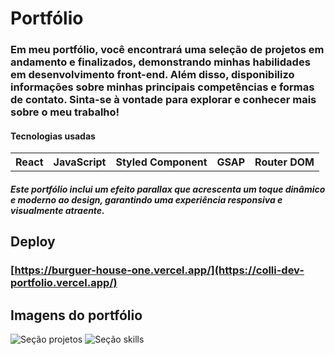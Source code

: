 # Portfólio
### Em meu portfólio, você encontrará uma seleção de projetos em andamento e finalizados, demonstrando minhas habilidades em desenvolvimento front-end. Além disso, disponibilizo informações sobre minhas principais competências e formas de contato. Sinta-se à vontade para explorar e conhecer mais sobre o meu trabalho!

#### Tecnologias usadas
<table>
  <tr>
    <th>React</th>
    <th>JavaScript</th>
    <th>Styled Component</th>
    <th>GSAP</th>
    <th>Router DOM</th>
  </tr>
</table>

##### Este portfólio inclui um efeito parallax que acrescenta um toque dinâmico e moderno ao design, garantindo uma experiência responsiva e visualmente atraente.

## Deploy
### [https://burguer-house-one.vercel.app/](https://colli-dev-portfolio.vercel.app/)

## Imagens do portfólio
![Seção projetos](https://github.com/user-attachments/assets/94d46812-7ceb-4a7b-ba66-4d94692c60bd)
![Seção skills](https://github.com/user-attachments/assets/0d2dc315-16ce-473e-a01a-06f41377f1bd)

